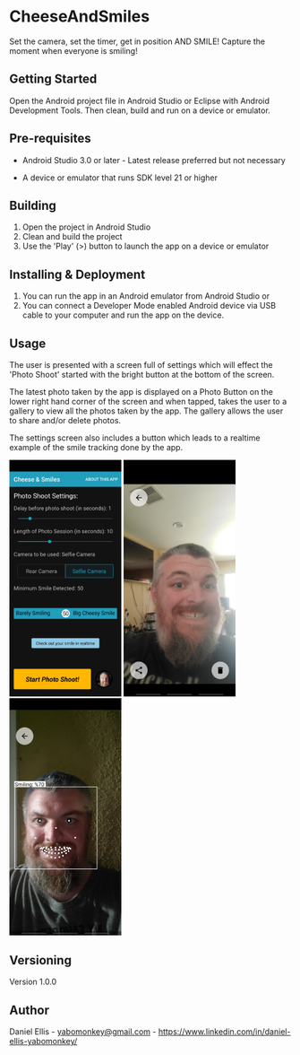 # CheeseAndSmiles

Set the camera, set the timer, get in position AND SMILE! Capture the moment when everyone is smiling!

## Getting Started

Open the Android project file in Android Studio or Eclipse with Android Development Tools. Then clean, build and run on a device or emulator.

## Pre-requisites

* Android Studio 3.0 or later - Latest release preferred but not necessary

* A device or emulator that runs SDK level 21 or higher

## Building
1. Open the project in Android Studio
2. Clean and build the project
3. Use the 'Play' (>) button to launch the app on a device or emulator

## Installing & Deployment
1. You can run the app in an Android emulator from Android Studio or
2. You can connect a Developer Mode enabled Android device via USB cable to your computer and run the app on the device.

## Usage

The user is presented with a screen full of settings which will effect the 'Photo Shoot' started with the bright button at the bottom of the screen.

The latest photo taken by the app is displayed on a Photo Button on the lower right hand corner of the screen and when tapped, takes the user to a gallery to view all the photos taken by the app. The gallery allows the user to share and/or delete photos.

The settings screen also includes a button which leads to a realtime example of the smile tracking done by the app.

<img src="Assets/Screenshots/CheeseSmilesSettings.jpg" width="200"/>
<img src="Assets/Screenshots/CheeseSmilesGallery.jpg" width="200"/>
<img src="Assets/Screenshots/CheeseSmilesRealTime.jpg" width="200"/>

## Versioning
Version 1.0.0

## Author
Daniel Ellis - yabomonkey@gmail.com - https://www.linkedin.com/in/daniel-ellis-yabomonkey/